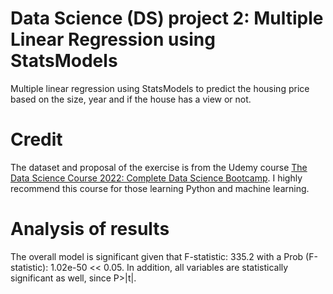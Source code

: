 # Data Science (DS) project 2: Multiple Linear Regression using StatsModels
Multiple linear regression using StatsModels to predict the housing price based on the size, year and if the house has a view or not.

# Credit
The dataset and proposal of the exercise is from the Udemy course [The Data Science Course 2022: Complete Data Science Bootcamp](https://www.udemy.com/course/the-data-science-course-complete-data-science-bootcamp/). I highly recommend this course for those learning Python and machine learning.

# Analysis of results
The overall model is significant given that F-statistic:	335.2 with a Prob (F-statistic): 1.02e-50 << 0.05. In addition, all variables are statistically significant as well, since P>|t|. 
